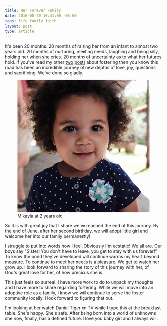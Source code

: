```yaml
---
title: Her Forever Family
date: 2016-05-20 10:41:00 -05:00
tags: life family faith
layout: post
type: article
---
```


It's been 20 months. 20 months of raising her from an infant to almost two years old. 20 months of nurturing, meeting needs, laughing and being silly, holding her when she cries. 20 months of uncertainty as to what her futures hold. If you've read my other [two](http://blog.philcoffman.com/i-am-a-foster-parent/) [posts](http://blog.philcoffman.com/answering-my-foster-questions/) about fostering then you know this road has been an incredible journey of new depths of love, joy, questions and sacrificing. We've done so gladly.

<figure>
  <img src="/assets/img/posts/11/mikayla.jpg" alt="Mikayla at 2 years old">
  <figcaption>Mikayla at 2 years old</figcaption>
</figure>

So it is with great joy that I share we've reached the end of this journey. By the end of June, after her second birthday, we will adopt little girl and welcome her into our family permanently!

I struggle to put into words how I feel. Obviously I'm ecstatic! We all are. Our boys say "Sister! You don't have to leave, you get to stay with us forever!" To know the bond they've developed will continue warms my heart beyond measure. To continue to meet her needs is a pleasure. We get to watch her grow up. I look forward to sharing the story of this journey with her, of God's great love for her, of how precious she is.

This just feels so surreal. I have more work to do to unpack my thoughts and I have more to share regarding fostering. While we will move into an adoptive role as a family, I know we will continue to serve the foster community locally. I look forward to figuring that out.  

I'm looking at her watch Daniel Tiger on TV while I type this at the breakfast table. She's happy. She's safe. After being born into a world of unknowns she now, finally, has a defined future. I love you baby girl and I always will.
